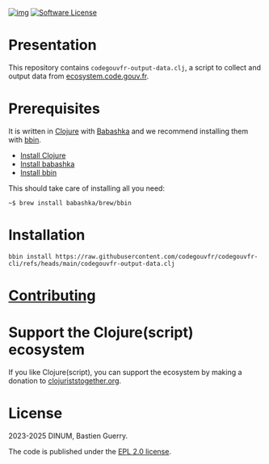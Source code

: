 [![img](https://img.shields.io/badge/code.gouv.fr-contributif-blue.svg)](https://code.gouv.fr/documentation/#quels-degres-douverture-pour-les-codes-sources)
[![Software License](https://img.shields.io/badge/Licence-EPL-green.svg)](https://githut.com/codegouvfr/codegouvfr-cli/tree/main/item/LICENSES/LICENSE.EPL-2.0.txt)

# Presentation

This repository contains `codegouvfr-output-data.clj`, a script to collect and output data from [ecosystem.code.gouv.fr](https://ecosystem.code.gouv.fr).

# Prerequisites

It is written in [Clojure](https://clojure.org) with
[Babashka](https://babashka.org) and we recommend installing them with
[bbin](https://github.com/babashka/bbin).

-   [Install Clojure](https://clojure.org/guides/install_clojure)
-   [Install babashka](https://github.com/babashka/babashka#installation)
-   [Install bbin](https://github.com/babashka/bbin#installation)

This should take care of installing all you need:

    ~$ brew install babashka/brew/bbin

# Installation

    bbin install https://raw.githubusercontent.com/codegouvfr/codegouvfr-cli/refs/heads/main/codegouvfr-output-data.clj

# [Contributing](CONTRIBUTING.md)
# Support the Clojure(script) ecosystem

If you like Clojure(script), you can support the ecosystem by making a donation to [clojuriststogether.org](https://www.clojuriststogether.org).

# License

2023-2025 DINUM, Bastien Guerry.

The code is published under the [EPL 2.0 license](LICENSES/LICENSE.EPL-2.0.txt).
